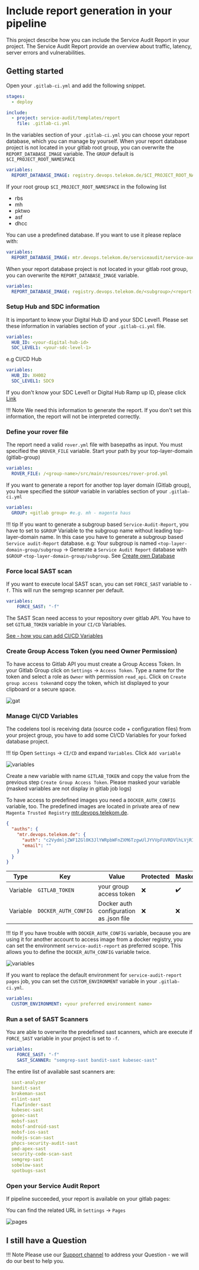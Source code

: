 # Include report generation in your pipeline

This project describe how you can include the Service Audit Report in your project. The Service Audit Report provide an overview about traffic, latency, server errors and vulnerabilities.

## Getting started

Open your `.gitlab-ci.yml` and add the following snippet.

```yaml
stages:         
  - deploy

include: 
  - project: service-audit/templates/report
    file: .gitlab-ci.yml
```

In the variables section of your `.gitlab-ci.yml` you can choose your report database, which you can manage by yourself. When your report database project is not located in your gitlab root group, you can overwrite the `REPORT_DATABASE_IMAGE` variable. The `GROUP` default is `$CI_PROJECT_ROOT_NAMESPACE`

```yaml
variables:
  REPORT_DATABASE_IMAGE: registry.devops.telekom.de/$CI_PROJECT_ROOT_NAMESPACE/$REPORT_DATABASE_PROJECT:$GROUP 
```

If your root group `$CI_PROJECT_ROOT_NAMESPACE` in the following list

- rbs
- mh
- pktwo
- asf
- dhcc

You can use a predefined database. If you want to use it please replace with:

```yaml
variables:
  REPORT_DATABASE_IMAGE: mtr.devops.telekom.de/serviceaudit/service-audit/maria-db:$GROUP   
```

When your report database project is not located in your gitlab root group, you can overwrite the `REPORT_DATABASE_IMAGE` variable. 

```yaml
variables:
  REPORT_DATABASE_IMAGE: registry.devops.telekom.de/<subgroup>/<report-database>:$GROUP 
```

### Setup Hub and SDC information

It is important to know your Digital Hub ID and your SDC Level1. Please set these information in variables section of your `.gitlab-ci.yml` file.

```yaml
variables:
  HUB_ID: <your-digital-hub-id>
  SDC_LEVEL1: <your-sdc-level-1>
```
e.g CI/CD Hub  
```yaml
variables:
  HUB_ID: XH002
  SDC_LEVEL1: SDC9
```
If you don't know your SDC Level1 or Digital Hub Ramp up ID, please click [Link](https://telekom.sharepoint.de/sites/fct_telit/04_FCT%20FC/HUB%20Status%20List/Lists/Stammdaten%20Digt%20HubsServices/AllItems.aspx)

!!! Note
    We need this information to generate the report. If you don't set this information, the report will not be interpreted correctly.

### Define your rover file

The report need a valid `rover.yml` file with basepaths as input. You must specified the `$ROVER_FILE` variable. Start your path by your top-layer-domain (gitlab-group)

```yaml
variables:
  ROVER_FILE: /<group-name>/src/main/resources/rover-prod.yml 
```

If you want to generate a report for another top layer domain (Gitlab group), you have specified the `$GROUP` variable in variables section of your `.gitlab-ci.yml`

```yaml
variables:
  GROUP: <gitlab group> #e.g. mh - magenta haus
```

!!! tip
    If you want to generate a subgroup based `Service-Audit-Report`, you have to set to `$GROUP` Variable to the subgroup name without leading top-layer-domain name. 
    In this case you have to generate a subgroup based `Service audit-Report` database.
    e.g: Your subgroup is named `<top-layer-domain-group/subgroup` -> Generate a `Service Audit Report` database with `$GROUP` `<top-layer-domain-group/subgroup`.
    See [Create own Database](https://developer.telekom.de/docs/src/tardis_faqs/ServiceAudit/Database)

### Force local SAST scan

If you want to execute local SAST scan, you can set `FORCE_SAST` variable to `-f`. This will run the semgrep scanner per default.

```yaml
variables:
    FORCE_SAST: "-f"
```

The SAST Scan need access to your repository over gitlab API. You have to set `GITLAB_TOKEN` variable in your `CI/CD` Variables.

[See - how you can add CI/CD Variables](#manage-cicd-variables)

### Create Group Access Token (you need Owner Permission)

To have access to Gitlab API you must create a Group Access Token. In your Gitlab Group click on `Settings` -> `Access Token`. Type a name for the token and select a role as `Owner` with permission `read_api`. Click on `Create group access token`and copy the token, which ist displayed to your clipboard or a secure space. 

![gat](../img/group_access_token.png)

### Manage CI/CD Variables

The codelens tool is receiving data (source code + configuration files) from your project group, you have to add some CI/CD Variables for your forked database project.

!!! tip
    Open `Settings` -> `CI/CD` and expand `Variables`.
    Click `Add variable`

![variables](../img/variables.png)

Create a new variable with name `GITLAB_TOKEN` and copy the value from the previous step `Create Group Access Token`. Please masked your variable (masked variables are not display in gitlab job logs)

To have access to predefined images you need a `DOCKER_AUTH_CONFIG` variable, too. The predefined images are located in private area of new `Magenta Trusted Registry` [mtr.devops.telekom.de](https://mtr.devops.telekom.de/).  

```json
{
  "auths": {
    "mtr.devops.telekom.de": {
      "auth": "c2VydmljZWF1ZGl0K3JlYWRpbWFnZXM6TzgwUlJYVVpFUVRDVlhLVjRIVVpLNlZKWUdYOEpTM0c0UEhXRDlKVUVYTERYN0VSMkNaU0M3NVpXMjYzSlo2Nw==",
      "email": ""
    }
  }
}
```

|Type|Key| Value                                   |Protected| Masked             |Environments|
|---|---|-----------------------------------------|---|--------------------|---|
| Variable|`GITLAB_TOKEN`| your group access token                 |:x:| :heavy_check_mark: | |
| Variable|`DOCKER_AUTH_CONFIG`| Docker auth configuration as .json file |:x:|:x:|service-audit-report|

!!! tip
    If you have trouble with `DOCKER_AUTH_CONFIG` variable, because you are using it for another account to access image from a docker registry, 
    you can set the environment `service-audit-report` as preferred scope. This allows you to define the `DOCKER_AUTH_CONFIG` variable twice.

![variables](../img/variables_docker_auth_config.png)

If you want to replace the default environment for `service-audit-report` `pages` job, you can set the `CUSTOM_ENVIRONMENT` variable in your `.gitlab-ci.yml`.

```yaml
variables:
  CUSTOM_ENVIRONMENT: <your preferred environment name>
```

### Run a set of SAST Scanners

You are able to overwrite the predefined sast scanners, which are execute if `FORCE_SAST` variable in your project is set to `-f`.

```yaml
variables:
    FORCE_SAST: "-f"
    SAST_SCANNER: "semgrep-sast bandit-sast kubesec-sast" 
```

The entire list of available sast scanners are:

```yaml
  sast-analyzer
  bandit-sast
  brakeman-sast
  eslint-sast
  flawfinder-sast
  kubesec-sast
  gosec-sast
  mobsf-sast
  mobsf-android-sast
  mobsf-ios-sast
  nodejs-scan-sast
  phpcs-security-audit-sast
  pmd-apex-sast
  security-code-scan-sast
  semgrep-sast
  sobelow-sast
  spotbugs-sast
```

### Open your Service Audit Report

If pipeline succeeded, your report is available on your gitlab pages:

You can find the related URL in `Settings` -> `Pages`

![pages](../img/pages.png)

## I still have a Question

!!! Note
    Please use our [Support channel](/docs/src/tardis_customer_handbook/support/) to address your Question - we will do our best to help you.
